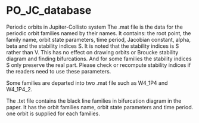 # PO_JC_database
Periodic orbits in Jupiter-Collisto system
The .mat file is the data for the periodic orbit families named by their names. It contains: the root point, the family name, orbit state parameters, 
time period, Jacobian constant, alpha, beta and the stability indices S. It is noted that the stability indices is S rather than V. 
This has no effect on drawing orbits or Broucke stability diagram and finding bifurcations. And for some families the stability indices S only preserve the real part. 
Please check or recompute stability indices if the readers need to use these parameters.

Some families are departed into two .mat file such as W4_1P4 and W4_1P4_2.

The .txt file contains the black line families in bifurcation diagram in the paper. It has the orbit families name, orbit state parameters and time period.
one orbit is supplied for each families.
